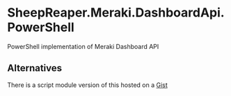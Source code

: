 # SheepReaper.Meraki.DashboardApi.PowerShell
PowerShell implementation of Meraki Dashboard API
## Alternatives
There is a script module version of this hosted on a [Gist](https://gist.github.com/bryan5989/361ef391b412f21be22cfef5dacf7b3f)
